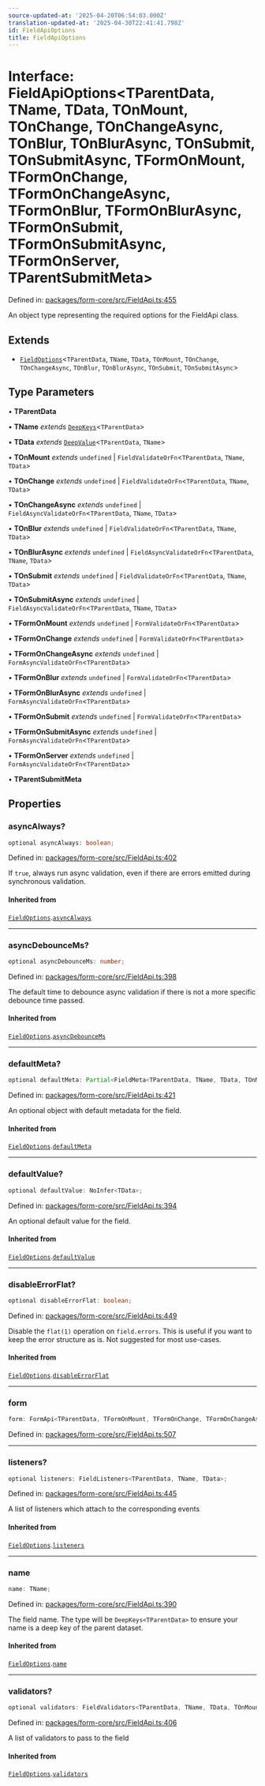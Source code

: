 ```yaml
---
source-updated-at: '2025-04-20T06:54:03.000Z'
translation-updated-at: '2025-04-30T22:41:41.798Z'
id: FieldApiOptions
title: FieldApiOptions
---
```


<!-- DO NOT EDIT: this page is autogenerated from the type comments -->

# Interface: FieldApiOptions\<TParentData, TName, TData, TOnMount, TOnChange, TOnChangeAsync, TOnBlur, TOnBlurAsync, TOnSubmit, TOnSubmitAsync, TFormOnMount, TFormOnChange, TFormOnChangeAsync, TFormOnBlur, TFormOnBlurAsync, TFormOnSubmit, TFormOnSubmitAsync, TFormOnServer, TParentSubmitMeta\>

Defined in: [packages/form-core/src/FieldApi.ts:455](https://github.com/TanStack/form/blob/main/packages/form-core/src/FieldApi.ts#L455)

An object type representing the required options for the FieldApi class.

## Extends

- [`FieldOptions`](fieldoptions.md)\<`TParentData`, `TName`, `TData`, `TOnMount`, `TOnChange`, `TOnChangeAsync`, `TOnBlur`, `TOnBlurAsync`, `TOnSubmit`, `TOnSubmitAsync`\>

## Type Parameters

• **TParentData**

• **TName** *extends* [`DeepKeys`](../type-aliases/deepkeys.md)\<`TParentData`\>

• **TData** *extends* [`DeepValue`](../type-aliases/deepvalue.md)\<`TParentData`, `TName`\>

• **TOnMount** *extends* `undefined` \| `FieldValidateOrFn`\<`TParentData`, `TName`, `TData`\>

• **TOnChange** *extends* `undefined` \| `FieldValidateOrFn`\<`TParentData`, `TName`, `TData`\>

• **TOnChangeAsync** *extends* `undefined` \| `FieldAsyncValidateOrFn`\<`TParentData`, `TName`, `TData`\>

• **TOnBlur** *extends* `undefined` \| `FieldValidateOrFn`\<`TParentData`, `TName`, `TData`\>

• **TOnBlurAsync** *extends* `undefined` \| `FieldAsyncValidateOrFn`\<`TParentData`, `TName`, `TData`\>

• **TOnSubmit** *extends* `undefined` \| `FieldValidateOrFn`\<`TParentData`, `TName`, `TData`\>

• **TOnSubmitAsync** *extends* `undefined` \| `FieldAsyncValidateOrFn`\<`TParentData`, `TName`, `TData`\>

• **TFormOnMount** *extends* `undefined` \| `FormValidateOrFn`\<`TParentData`\>

• **TFormOnChange** *extends* `undefined` \| `FormValidateOrFn`\<`TParentData`\>

• **TFormOnChangeAsync** *extends* `undefined` \| `FormAsyncValidateOrFn`\<`TParentData`\>

• **TFormOnBlur** *extends* `undefined` \| `FormValidateOrFn`\<`TParentData`\>

• **TFormOnBlurAsync** *extends* `undefined` \| `FormAsyncValidateOrFn`\<`TParentData`\>

• **TFormOnSubmit** *extends* `undefined` \| `FormValidateOrFn`\<`TParentData`\>

• **TFormOnSubmitAsync** *extends* `undefined` \| `FormAsyncValidateOrFn`\<`TParentData`\>

• **TFormOnServer** *extends* `undefined` \| `FormAsyncValidateOrFn`\<`TParentData`\>

• **TParentSubmitMeta**

## Properties

### asyncAlways?

```ts
optional asyncAlways: boolean;
```

Defined in: [packages/form-core/src/FieldApi.ts:402](https://github.com/TanStack/form/blob/main/packages/form-core/src/FieldApi.ts#L402)

If `true`, always run async validation, even if there are errors emitted during synchronous validation.

#### Inherited from

[`FieldOptions`](fieldoptions.md).[`asyncAlways`](FieldOptions.md#asyncalways)

***

### asyncDebounceMs?

```ts
optional asyncDebounceMs: number;
```

Defined in: [packages/form-core/src/FieldApi.ts:398](https://github.com/TanStack/form/blob/main/packages/form-core/src/FieldApi.ts#L398)

The default time to debounce async validation if there is not a more specific debounce time passed.

#### Inherited from

[`FieldOptions`](fieldoptions.md).[`asyncDebounceMs`](FieldOptions.md#asyncdebouncems)

***

### defaultMeta?

```ts
optional defaultMeta: Partial<FieldMeta<TParentData, TName, TData, TOnMount, TOnChange, TOnChangeAsync, TOnBlur, TOnBlurAsync, TOnSubmit, TOnSubmitAsync, any, any, any, any, any, any, any>>;
```

Defined in: [packages/form-core/src/FieldApi.ts:421](https://github.com/TanStack/form/blob/main/packages/form-core/src/FieldApi.ts#L421)

An optional object with default metadata for the field.

#### Inherited from

[`FieldOptions`](fieldoptions.md).[`defaultMeta`](FieldOptions.md#defaultmeta)

***

### defaultValue?

```ts
optional defaultValue: NoInfer<TData>;
```

Defined in: [packages/form-core/src/FieldApi.ts:394](https://github.com/TanStack/form/blob/main/packages/form-core/src/FieldApi.ts#L394)

An optional default value for the field.

#### Inherited from

[`FieldOptions`](fieldoptions.md).[`defaultValue`](FieldOptions.md#defaultvalue)

***

### disableErrorFlat?

```ts
optional disableErrorFlat: boolean;
```

Defined in: [packages/form-core/src/FieldApi.ts:449](https://github.com/TanStack/form/blob/main/packages/form-core/src/FieldApi.ts#L449)

Disable the `flat(1)` operation on `field.errors`. This is useful if you want to keep the error structure as is. Not suggested for most use-cases.

#### Inherited from

[`FieldOptions`](fieldoptions.md).[`disableErrorFlat`](FieldOptions.md#disableerrorflat)

***

### form

```ts
form: FormApi<TParentData, TFormOnMount, TFormOnChange, TFormOnChangeAsync, TFormOnBlur, TFormOnBlurAsync, TFormOnSubmit, TFormOnSubmitAsync, TFormOnServer, TParentSubmitMeta>;
```

Defined in: [packages/form-core/src/FieldApi.ts:507](https://github.com/TanStack/form/blob/main/packages/form-core/src/FieldApi.ts#L507)

***

### listeners?

```ts
optional listeners: FieldListeners<TParentData, TName, TData>;
```

Defined in: [packages/form-core/src/FieldApi.ts:445](https://github.com/TanStack/form/blob/main/packages/form-core/src/FieldApi.ts#L445)

A list of listeners which attach to the corresponding events

#### Inherited from

[`FieldOptions`](fieldoptions.md).[`listeners`](FieldOptions.md#listeners)

***

### name

```ts
name: TName;
```

Defined in: [packages/form-core/src/FieldApi.ts:390](https://github.com/TanStack/form/blob/main/packages/form-core/src/FieldApi.ts#L390)

The field name. The type will be `DeepKeys<TParentData>` to ensure your name is a deep key of the parent dataset.

#### Inherited from

[`FieldOptions`](fieldoptions.md).[`name`](FieldOptions.md#name)

***

### validators?

```ts
optional validators: FieldValidators<TParentData, TName, TData, TOnMount, TOnChange, TOnChangeAsync, TOnBlur, TOnBlurAsync, TOnSubmit, TOnSubmitAsync>;
```

Defined in: [packages/form-core/src/FieldApi.ts:406](https://github.com/TanStack/form/blob/main/packages/form-core/src/FieldApi.ts#L406)

A list of validators to pass to the field

#### Inherited from

[`FieldOptions`](fieldoptions.md).[`validators`](FieldOptions.md#validators)
